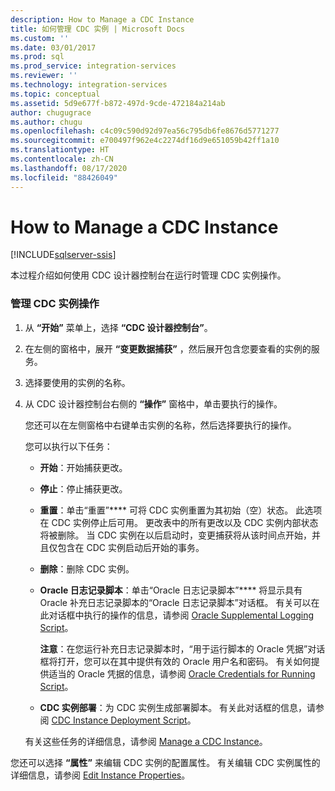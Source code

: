 ```yaml
---
description: How to Manage a CDC Instance
title: 如何管理 CDC 实例 | Microsoft Docs
ms.custom: ''
ms.date: 03/01/2017
ms.prod: sql
ms.prod_service: integration-services
ms.reviewer: ''
ms.technology: integration-services
ms.topic: conceptual
ms.assetid: 5d9e677f-b872-497d-9cde-472184a214ab
author: chugugrace
ms.author: chugu
ms.openlocfilehash: c4c09c590d92d97ea56c795db6fe8676d5771277
ms.sourcegitcommit: e700497f962e4c2274df16d9e651059b42ff1a10
ms.translationtype: HT
ms.contentlocale: zh-CN
ms.lasthandoff: 08/17/2020
ms.locfileid: "88426049"
---
```

# <a name="how-to-manage-a-cdc-instance"></a>How to Manage a CDC Instance

[!INCLUDE[sqlserver-ssis](../../includes/applies-to-version/sqlserver-ssis.md)]


  本过程介绍如何使用 CDC 设计器控制台在运行时管理 CDC 实例操作。  
  
### <a name="to-manage-cdc-instance-operations"></a>管理 CDC 实例操作  
  
1.  从 **“开始”** 菜单上，选择 **“CDC 设计器控制台”**。  
  
2.  在左侧的窗格中，展开 **“变更数据捕获”** ，然后展开包含您要查看的实例的服务。  
  
3.  选择要使用的实例的名称。  
  
4.  从 CDC 设计器控制台右侧的 **“操作”** 窗格中，单击要执行的操作。  
  
     您还可以在左侧窗格中右键单击实例的名称，然后选择要执行的操作。  
  
     您可以执行以下任务：  
  
    -   **开始**：开始捕获更改。  
  
    -   **停止**：停止捕获更改。  
  
    -   **重置**：单击“重置”**** 可将 CDC 实例重置为其初始（空）状态。 此选项在 CDC 实例停止后可用。 更改表中的所有更改以及 CDC 实例内部状态将被删除。 当 CDC 实例在以后启动时，变更捕获将从该时间点开始，并且仅包含在 CDC 实例启动后开始的事务。  
  
    -   **删除**：删除 CDC 实例。  
  
    -   **Oracle 日志记录脚本**：单击“Oracle 日志记录脚本”**** 将显示具有 Oracle 补充日志记录脚本的“Oracle 日志记录脚本”对话框。 有关可以在此对话框中执行的操作的信息，请参阅 [Oracle Supplemental Logging Script](../../integration-services/change-data-capture/oracle-supplemental-logging-script.md)。  
  
         **注意**：在您运行补充日志记录脚本时，“用于运行脚本的 Oracle 凭据”对话框将打开，您可以在其中提供有效的 Oracle 用户名和密码。 有关如何提供适当的 Oracle 凭据的信息，请参阅 [Oracle Credentials for Running Script](../../integration-services/change-data-capture/oracle-credentials-for-running-script.md)。  
  
    -   **CDC 实例部署**：为 CDC 实例生成部署脚本。 有关此对话框的信息，请参阅 [CDC Instance Deployment Script](../../integration-services/change-data-capture/cdc-instance-deployment-script.md)。  
  
     有关这些任务的详细信息，请参阅 [Manage a CDC Instance](../../integration-services/change-data-capture/manage-a-cdc-instance.md)。  
  
 您还可以选择 **“属性”** 来编辑 CDC 实例的配置属性。 有关编辑 CDC 实例属性的详细信息，请参阅 [Edit Instance Properties](../../integration-services/change-data-capture/edit-instance-properties.md)。  
  
  
